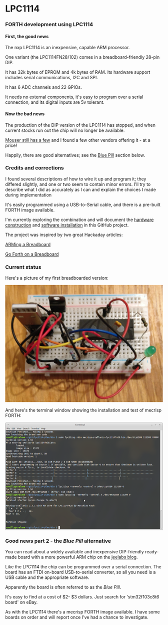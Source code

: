 # LPC1114
### FORTH development using LPC1114

#### First, the good news

The nxp LPC1114 is an inexpensive, capable ARM processor.

One variant (the LPC1114FN28/102) comes in a breadboard-friendly 28-pin DIP.

It has 32k bytes of EPROM and 4k bytes of RAM. Its hardware support includes serial communications, I2C and SPI.

It has  6 ADC channels and 22 GPIOs.

It needs no external components, it's easy to program over a serial connection, and its digital inputs are 5v tolerant.

#### Now the bad news

The production of the DIP version of the LPC1114 has stopped, and when current stocks run out the chip will no longer
be available.

[Mouser still has a few](http://www.mouser.co.uk/ProductDetail/NXP-Semiconductors/LPC1114FN28-10212/)
and I found a few other vendors offering it - at a price!

Happily, there are good alternatives; see the [Blue Pill](#bluepill) section below.

### Credits and corrections

I found several descriptions of how to wire it up and program it; they differed slightly, and one or two seem to
contain minor errors. I'll try to describe what I did as accurately as I can and explain the choices I made during
implementation

It's easily programmed using a USB-to-Serial cable, and there is a pre-built FORTH image available.

I'm currently exploring the combination and will document the [hardware construction](hardware.md) and [software installation](software.md) in this GitHub
project.

The project was inspired by two great Hackaday articles:

[ARMing a Breadboard](http://hackaday.com/2015/10/09/arming-a-breadboard-everyone-should-program-an-arm/)

[Go Forth on a Breadboard](https://hackaday.com/2015/08/30/go-forth-on-a-breadboard/)

### Current status

Here's a picture of my first breadboarded version:

![LPC1114 on a breadboard](images/v1.0-cropped.jpg)

And here's the terminal window showing the installation and test of mecrisp FORTH:

![Terminal session](images/term.png)

### <a name="bluepill"></a> Good news part 2 - the *Blue Pill* alternative

You can read about a widely available and inexpensive DIP-friendly ready-made
board with a more powerful ARM chip on the
[jeelabs blog](http://jeelabs.org/article/1649a/).

Like the LPC1114 the chip can be programmed over a serial connection. The board has an FTDI on-board USB-to-serial converter,
so all you need is a USB cable and the appropriate software.

Apparently the board is often referred to as the *Blue Pill*.

It's easy to find at a cost of $2- $3 dollars. Just search for 'stm32f103c8t6 board' on eBay.

As with the LPC1114 there's a mecrisp FORTH image available.
I have some boards on order and will report once I've had a chance to investigate.








